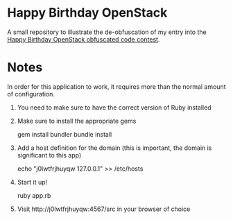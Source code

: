 Happy Birthday OpenStack
========================

A small repository to illustrate the de-obfuscation of my entry into the [Happy Birthday OpenStack obfuscated code contest](http://blog.appfog.com/openstack-is-turning-two-and-were-celebrating-by-giving-stuff-away/).

Notes
=================

In order for this application to work, it requires more than the normal amount of configuration.

1. You need to make sure to have the correct version of Ruby installed
2. Make sure to install the appropriate gems

    gem install bundler
    bundle install

3. Add a host definition for the domain (this is important, the domain is significant to this app)

    echo "j0lwtfrjhuyqw 127.0.0.1" >> /etc/hosts

4. Start it up!

    ruby app.rb

5. Visit http://j0lwtfrjhuyqw:4567/src in your browser of choice
